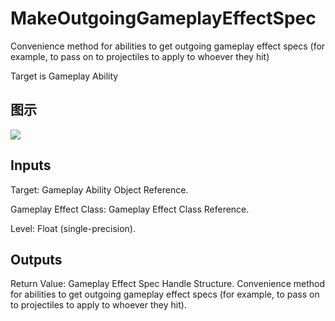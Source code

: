 # MakeOutgoingGameplayEffectSpec

Convenience method for abilities to get outgoing gameplay effect specs (for example, to pass on to projectiles to apply to whoever they hit)

Target is Gameplay Ability

## 图示

![]($-20221218-17322463.png)

## Inputs

Target: Gameplay Ability Object Reference.

Gameplay Effect Class: Gameplay Effect Class Reference.

Level: Float (single-precision).  

## Outputs

Return Value: Gameplay Effect Spec Handle Structure. Convenience method for abilities to get outgoing gameplay effect specs (for example, to pass on to projectiles to apply to whoever they hit).

